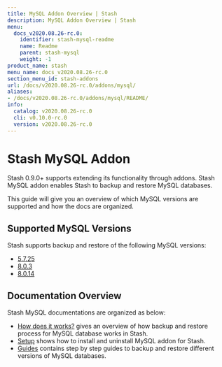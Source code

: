 ```yaml
---
title: MySQL Addon Overview | Stash
description: MySQL Addon Overview | Stash
menu:
  docs_v2020.08.26-rc.0:
    identifier: stash-mysql-readme
    name: Readme
    parent: stash-mysql
    weight: -1
product_name: stash
menu_name: docs_v2020.08.26-rc.0
section_menu_id: stash-addons
url: /docs/v2020.08.26-rc.0/addons/mysql/
aliases:
- /docs/v2020.08.26-rc.0/addons/mysql/README/
info:
  catalog: v2020.08.26-rc.0
  cli: v0.10.0-rc.0
  version: v2020.08.26-rc.0
---
```


# Stash MySQL Addon

Stash 0.9.0+ supports extending its functionality through addons. Stash MySQL addon enables Stash to backup and restore MySQL databases.

This guide will give you an overview of which MySQL versions are supported and how the docs are organized.

## Supported MySQL Versions

Stash supports backup and restore of the following MySQL versions:

- [5.7.25](/docs/v2020.08.26-rc.0/addons/mysql/guides/5.7.25/mysql)
- [8.0.3](/docs/v2020.08.26-rc.0/addons/mysql/guides/8.0.3/mysql)
- [8.0.14](/docs/v2020.08.26-rc.0/addons/mysql/guides/8.0.14/mysql)

## Documentation Overview

Stash MySQL documentations are organized as below:

- [How does it works?](/docs/v2020.08.26-rc.0/addons/mysql/overview) gives an overview of how backup and restore process for MySQL database works in Stash.
- [Setup](/docs/v2020.08.26-rc.0/addons/mysql/setup/install) shows how to install and uninstall MySQL addon for Stash.
- [Guides](/docs/v2020.08.26-rc.0/addons/mysql/guides/8.0.14/mysql) contains step by step guides to backup and restore different versions of MySQL databases.

